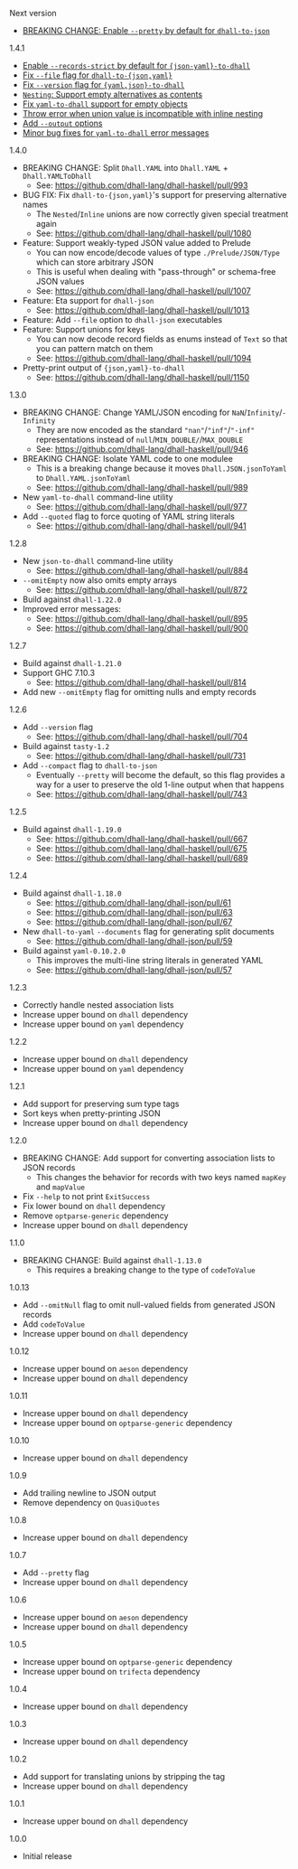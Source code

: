 Next version

* [BREAKING CHANGE: Enable `--pretty` by default for `dhall-to-json`](https://github.com/dhall-lang/dhall-haskell/issues/716)

1.4.1

* [Enable `--records-strict` by default for `{json-yaml}-to-dhall`](https://github.com/dhall-lang/dhall-haskell/pull/1181)
* [Fix `--file` flag for `dhall-to-{json,yaml}`](https://github.com/dhall-lang/dhall-haskell/pull/1191)
* [Fix `--version` flag for `{yaml,json}-to-dhall`](https://github.com/dhall-lang/dhall-haskell/pull/1199)
* [`Nesting`: Support empty alternatives as contents](https://github.com/dhall-lang/dhall-haskell/pull/1204)
* [Fix `yaml-to-dhall` support for empty objects](https://github.com/dhall-lang/dhall-haskell/pull/1186)
* [Throw error when union value is incompatible with inline nesting](https://github.com/dhall-lang/dhall-haskell/pull/1226)
* [Add `--output` options](https://github.com/dhall-lang/dhall-haskell/pull/1304)
* [Minor bug fixes for `yaml-to-dhall` error messages](https://github.com/dhall-lang/dhall-haskell/pull/1305)

1.4.0

* BREAKING CHANGE: Split `Dhall.YAML` into `Dhall.YAML` + `Dhall.YAMLToDhall`
    * See: https://github.com/dhall-lang/dhall-haskell/pull/993
* BUG FIX: Fix `dhall-to-{json,yaml}`'s support for preserving alternative
  names
    * The `Nested`/`Inline` unions are now correctly given special treatment
      again
    * See: https://github.com/dhall-lang/dhall-haskell/pull/1080
* Feature: Support weakly-typed JSON value added to Prelude
    * You can now encode/decode values of type `./Prelude/JSON/Type` which
      can store arbitrary JSON
    * This is useful when dealing with "pass-through" or schema-free JSON
      values
    * See: https://github.com/dhall-lang/dhall-haskell/pull/1007
* Feature: Eta support for `dhall-json`
    * See: https://github.com/dhall-lang/dhall-haskell/pull/1013
* Feature: Add `--file` option to `dhall-json` executables
* Feature: Support unions for keys
    * You can now decode record fields as enums instead of `Text` so that you
      can pattern match on them
    * See: https://github.com/dhall-lang/dhall-haskell/pull/1094
* Pretty-print output of `{json,yaml}-to-dhall`
    * See: https://github.com/dhall-lang/dhall-haskell/pull/1150

1.3.0

* BREAKING CHANGE: Change YAML/JSON encoding for `NaN`/`Infinity`/`-Infinity`
    * They are now encoded as the standard `"nan"`/`"inf"`/`"-inf"`
      representations instead of `null`/`MIN_DOUBLE/`/`MAX_DOUBLE`
    * See: https://github.com/dhall-lang/dhall-haskell/pull/946
* BREAKING CHANGE: Isolate YAML code to one modulee
    * This is a breaking change because it moves `Dhall.JSON.jsonToYaml` to
      `Dhall.YAML.jsonToYaml`
    * See: https://github.com/dhall-lang/dhall-haskell/pull/989
* New `yaml-to-dhall` command-line utility
    * See: https://github.com/dhall-lang/dhall-haskell/pull/977
* Add `--quoted` flag to force quoting of YAML string literals
    * See: https://github.com/dhall-lang/dhall-haskell/pull/941

1.2.8

* New `json-to-dhall` command-line utility
    * See: https://github.com/dhall-lang/dhall-haskell/pull/884
* `--omitEmpty` now also omits empty arrays
    * See: https://github.com/dhall-lang/dhall-haskell/pull/872
* Build against `dhall-1.22.0`
* Improved error messages:
    * See: https://github.com/dhall-lang/dhall-haskell/pull/895
    * See: https://github.com/dhall-lang/dhall-haskell/pull/900

1.2.7

* Build against `dhall-1.21.0`
* Support GHC 7.10.3
    * See: https://github.com/dhall-lang/dhall-haskell/pull/814
* Add new `--omitEmpty` flag for omitting nulls and empty records

1.2.6

* Add `--version` flag
    * See: https://github.com/dhall-lang/dhall-haskell/pull/704
* Build against `tasty-1.2`
    * See: https://github.com/dhall-lang/dhall-haskell/pull/731
* Add `--compact` flag to `dhall-to-json`
    * Eventually `--pretty` will become the default, so this flag provides a
      way for a user to preserve the old 1-line output when that happens
    * See: https://github.com/dhall-lang/dhall-haskell/pull/743

1.2.5

* Build against `dhall-1.19.0`
    * See: https://github.com/dhall-lang/dhall-haskell/pull/667
    * See: https://github.com/dhall-lang/dhall-haskell/pull/675
    * See: https://github.com/dhall-lang/dhall-haskell/pull/689

1.2.4

* Build against `dhall-1.18.0`
    * See: https://github.com/dhall-lang/dhall-json/pull/61
    * See: https://github.com/dhall-lang/dhall-json/pull/63
    * See: https://github.com/dhall-lang/dhall-json/pull/67
* New `dhall-to-yaml` `--documents` flag for generating split documents
    * See: https://github.com/dhall-lang/dhall-json/pull/59
* Build against `yaml-0.10.2.0`
    * This improves the multi-line string literals in generated YAML
    * See: https://github.com/dhall-lang/dhall-json/pull/57

1.2.3

* Correctly handle nested association lists
* Increase upper bound on `dhall` dependency
* Increase upper bound on `yaml` dependency

1.2.2

* Increase upper bound on `dhall` dependency
* Increase upper bound on `yaml` dependency

1.2.1

* Add support for preserving sum type tags
* Sort keys when pretty-printing JSON
* Increase upper bound on `dhall` dependency

1.2.0

* BREAKING CHANGE: Add support for converting association lists to JSON records
    * This changes the behavior for records with two keys named `mapKey` and
      `mapValue`
* Fix `--help` to not print `ExitSuccess`
* Fix lower bound on `dhall` dependency
* Remove `optparse-generic` dependency
* Increase upper bound on `dhall` dependency

1.1.0

* BREAKING CHANGE: Build against `dhall-1.13.0`
    * This requires a breaking change to the type of `codeToValue`

1.0.13

* Add `--omitNull` flag to omit null-valued fields from generated JSON records
* Add `codeToValue`
* Increase upper bound on `dhall` dependency

1.0.12

* Increase upper bound on `aeson` dependency
* Increase upper bound on `dhall` dependency

1.0.11

* Increase upper bound on `dhall` dependency
* Increase upper bound on `optparse-generic` dependency

1.0.10

* Increase upper bound on `dhall` dependency

1.0.9

* Add trailing newline to JSON output
* Remove dependency on `QuasiQuotes`

1.0.8

* Increase upper bound on `dhall` dependency

1.0.7

* Add `--pretty` flag
* Increase upper bound on `dhall` dependency

1.0.6

* Increase upper bound on `aeson` dependency
* Increase upper bound on `dhall` dependency

1.0.5

* Increase upper bound on `optparse-generic` dependency
* Increase upper bound on `trifecta` dependency

1.0.4

* Increase upper bound on `dhall` dependency

1.0.3

* Increase upper bound on `dhall` dependency

1.0.2

* Add support for translating unions by stripping the tag
* Increase upper bound on `dhall` dependency

1.0.1

* Increase upper bound on `dhall` dependency

1.0.0

* Initial release
